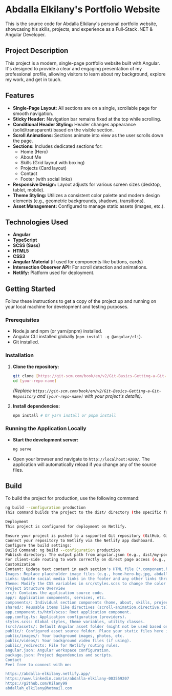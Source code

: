 # Abdalla Elkilany's Portfolio Website

This is the source code for Abdalla Elkilany's personal portfolio website, showcasing his skills, projects, and experience as a Full-Stack .NET & Angular Developer.

## Project Description

This project is a modern, single-page portfolio website built with Angular. It's designed to provide a clear and engaging presentation of my professional profile, allowing visitors to learn about my background, explore my work, and get in touch.

## Features

* **Single-Page Layout:** All sections are on a single, scrollable page for smooth navigation.
* **Sticky Header:** Navigation bar remains fixed at the top while scrolling.
* **Conditional Header Styling:** Header changes appearance (solid/transparent) based on the visible section.
* **Scroll Animations:** Sections animate into view as the user scrolls down the page.
* **Sections:** Includes dedicated sections for:
    * Home (Hero)
    * About Me
    * Skills (Grid layout with boxing)
    * Projects (Card layout)
    * Contact
    * Footer (with social links)
* **Responsive Design:** Layout adjusts for various screen sizes (desktop, tablet, mobile).
* **Theme Styling:** Utilizes a consistent color palette and modern design elements (e.g., geometric backgrounds, shadows, transitions).
* **Asset Management:** Configured to manage static assets (images, etc.).

## Technologies Used

* **Angular**
* **TypeScript**
* **SCSS (Sass)**
* **HTML5**
* **CSS3**
* **Angular Material** (if used for components like buttons, cards)
* **Intersection Observer API:** For scroll detection and animations.
* **Netlify:** Platform used for deployment.

## Getting Started

Follow these instructions to get a copy of the project up and running on your local machine for development and testing purposes.

### Prerequisites

* Node.js and npm (or yarn/pnpm) installed.
* Angular CLI installed globally (`npm install -g @angular/cli`).
* Git installed.

### Installation

1.  **Clone the repository:**
    ```bash
    git clone [https://git-scm.com/book/en/v2/Git-Basics-Getting-a-Git-Repository](https://git-scm.com/book/en/v2/Git-Basics-Getting-a-Git-Repository)
    cd [your-repo-name]
    ```
    *(Replace `https://git-scm.com/book/en/v2/Git-Basics-Getting-a-Git-Repository` and `[your-repo-name]` with your project's details)*.

2.  **Install dependencies:**
    ```bash
    npm install # Or yarn install or pnpm install
    ```

### Running the Application Locally

* **Start the development server:**
    ```bash
    ng serve
    ```
* Open your browser and navigate to `http://localhost:4200/`. The application will automatically reload if you change any of the source files.

## Build

To build the project for production, use the following command:

```bash
ng build --configuration production
This command builds the project to the dist/ directory (the specific folder name inside dist is configured in angular.json). The production build includes optimizations like minification and ahead-of-time compilation.

Deployment
This project is configured for deployment on Netlify.

Ensure your project is pushed to a supported Git repository (GitHub, GitLab, Bitbucket).
Connect your repository to Netlify via the Netlify app dashboard.
Configure the build settings:
Build Command: ng build --configuration production
Publish directory: The output path from angular.json (e.g., dist/my-portfolio).
For client-side routing to work correctly on direct page access (e.g., your-site.netlify.app/about), ensure you have the _redirects file in your assets source folder (src or public depending on angular.json) with the content /* /index.html 200.
Customization
Content: Update text content in each section's HTML file (*.component.html) with your own information (About bio, skills list, project details, contact info, etc.).
Images: Replace placeholder image files (e.g., home-hero-bg.jpg, abdalla.png) with your own images in your assets folder (public/images/ based on current angular.json config). Ensure paths in HTML/CSS match the new file names.
Links: Update social media links in the footer and any other links throughout the site.
Theme: Modify the CSS variables in src/styles.scss to change the color palette. Adjust styles in component SCSS files (*.component.scss) to refine the look and feel of individual sections.
Project Structure Overview
src/: Contains the application source code.
app/: Application components, services, etc.
components/: Individual section components (home, about, skills, projects, contact, header, footer).
shared/: Reusable items like directives (scroll-animation.directive.ts), services (scroll-state.service.ts).
app.component.ts/html/scss: Root application component.
app.config.ts: Application configuration (providers).
styles.scss: Global styles, theme variables, utility classes.
(src)/assets/: Default Angular asset folder (might not be used based on angular.json).
public/: Configured asset source folder. Place your static files here if your angular.json points to public.
public/images/: Your background images, photos, etc.
public/videos/: Your background video files (if using).
public/_redirects: File for Netlify routing rules.
angular.json: Angular workspace configuration.
package.json: Project dependencies and scripts.
Contact
Feel free to connect with me:

https://abdalla-elkilany.netlify.app/
https://www.linkedin.com/in/abdalla-elkilany-003559207
https://github.com/Kilany99
abdallah_elkilany@hotmail.com
